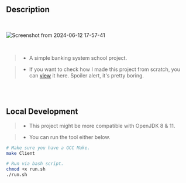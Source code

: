 ## Description

<br />

![Screenshot from 2024-06-12 17-57-41](https://github.com/kentlouisetonino/fundsflow/assets/69438999/06b5ff36-0bde-4230-a327-c813816e1b5d)

<br />

> - A simple banking system school project.

> - If you want to check how I made this project from scratch, you can
    [view](https://www.youtube.com/playlist?list=PLPks-uiro_XKuPVEsgQM5XXZmphvifTVO) it here. Spoiler alert, it's pretty boring.


<br />
<br />

## Local Development

> - This project might be more compatible with OpenJDK 8 & 11.

> - You can run the tool either below.

```sh
# Make sure you have a GCC Make.
make Client

# Run via bash script.
chmod +x run.sh
./run.sh
```
